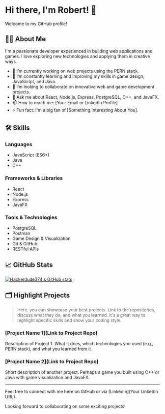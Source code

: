# Hi there, I'm Robert! 👋

Welcome to my GitHub profile!

## 👨‍💻 About Me
I'm a passionate developer experienced in building web applications and games. I love exploring new technologies and applying them in creative ways.

- 🔭 I’m currently working on web projects using the PERN stack.
- 🌱 I’m constantly learning and improving my skills in game design, JavaScript, and Java.
- 👯 I’m looking to collaborate on innovative web and game development projects.
- 💬 Ask me about React, Node.js, Express, PostgreSQL, C++, and JavaFX.
- 📫 How to reach me: [Your Email or LinkedIn Profile]
- ⚡ Fun fact: I'm a big fan of [Something Interesting About You].

## 🛠️ Skills

### Languages
- JavaScript (ES6+)
- Java
- C++

### Frameworks & Libraries
- React
- Node.js
- Express
- JavaFX

### Tools & Technologies
- PostgreSQL
- Postman
- Game Design & Visualization
- Git & GitHub
- RESTful APIs

## 📈 GitHub Stats

[![Hackerdude374's GitHub stats](https://github-readme-stats.vercel.app/api?username=yourusername&show_icons=true&theme=radical)](https://github.com/yourusername/github-readme-stats)

## 🗂️ Highlight Projects

> Here, you can showcase your best projects. Link to the repositories, discuss what they do, and what you learned. It's a great way to highlight specific skills and show your coding style.

### [Project Name 1](Link to Project Repo)
Description of Project 1. What it does, which technologies you used (e.g., PERN stack), and what you learned from it.

### [Project Name 2](Link to Project Repo)
Short description of another project. Perhaps a game you built using C++ or Java with game visualization and JavaFX.

---

Feel free to connect with me here on GitHub or via [LinkedIn](Your LinkedIn URL).

Looking forward to collaborating on some exciting projects!

